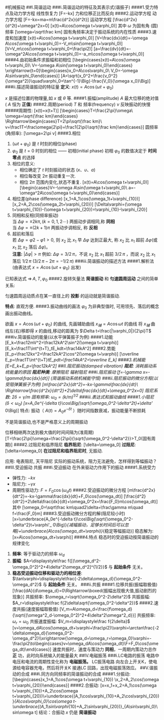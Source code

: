 #机械振动
##I.简谐运动
###i.简谐运动的特征及其表示式(谐振子)
####1.受力特点及动力学方程
线性恢复力
\[F=-kx\]
力和位移正比而反向
####2.运动学方程
动力学方程
\[F=-kx=ma=m\frac{d^2x}{d^2t}\]
运动学方程
\[\frac{d^2x}{d^2t}+\omega^2x=0\]
\[x(t)=A\cos(\omega t+\varphi_0)\]
其中 $\omega$ 为固有角 (圆) 频率
\[\omega=\sqrt\frac km\]
固有角频率决定于振动系统的内在性质
####3.速度和加速度
\[x(t)=A\cos(\omega t+\varphi_0)\]
\[V=\frac{dx}{dt}=-\omega A\cos(\omega t+\varphi_0)=-V_m\sin(\omega t+\varphi_0)\]
\[V=V_m\cos(\omega t+\varphi_0+\frac\pi2)\]
\[a=\frac{dv}{dt}=-\omega^2A\cos(\omega t+\varphi_0)=-a_m\cos(\omega t+\varphi_0)\]
####4.由初始条件求振幅和初相位
\[\begin{cases}x(t)=A\cos(\omega t+\varphi_0)\\
V=-\omega A\sin(\omega t+\varphi_0)\end{cases}
\xrightarrow{t=0}\begin{cases}x_0=A\cos\varphi_0\\
V_0=-\omega A\sin\varphi_0\end{cases}\]
\[A=\sqrt{x_0^2+\frac{v_0^2}{\omega^2}}\quad\varphi_0=\tan^{-1}\Big(-\frac{V_0}{\omega x_0}\Big)\]
###ii.描述简谐振动的特征量
**定义**: $x(t)=A\cos(\omega t+\varphi_0)$

$x$ 是描述位置的物理量,如 $x$ 或 $\theta$ 等.
####1.振幅(amplitude) $A$
最大位移的绝对值( $A$ 恒为 **正值**)
####2.周期(period) $T$ 和 频率(frequency) $ν$
反映振动的快慢
#####周期性:
\[x(t)=x(t+T)\]
\[\begin{cases}T=\frac{2\pi}\omega\\
\omega=\sqrt{\frac km}\end{cases}
\Rightarrow\begin{cases}T=2\pi\sqrt{\frac km}\\
v=\frac1T=\frac\omega{2\pi}=\frac1{2\pi}\sqrt{\frac km}\end{cases}\]
圆频率(角频率):
\[\omega=2\pi v\]
####3.相位
1. $(\omega t+\varphi_0)$ 是 $t$ 时刻的相位(phase)
1. $\varphi_0$ 是 $t=0$ 时刻的相位  ——  初相(initial phase) 初相 $\varphi_0$ 的数值决定于 **时间零点** 的选择
1. 相位的意义:
    - 相位确定了 $t$ 时刻振动的状态 $(x、υ、a)$
    - 相位每改变 $2\pi$ 振动重复一次.
    - 相位 $2\pi$ 范围内变化,状态不重复.
\[x(t)=A\cos(\omega t+\varphi_0)\]
\[\begin{cases}V=-\omega A\sin(\omega t+\varphi_0)\\
a=-\omega^2A\cos(\omega t+\varphi_0)\end{cases}\]
4. 相位差(phase difference)
\[x_1=A_1\cos(\omega_1t+\varphi_{10})\]
\[x_2=A_2\cos(\omega_2t+\varphi_{20})\]
\[\Delta\varphi=(\omega t+\varphi_{10})-(\omega t+\varphi_{20})=\varphi_{10}-\varphi_{20}\]
5. 同相和反相(同频率振动)<br>
当 $\Delta\varphi=\pm2k\pi,(k=0,1,2\cdots)$ 两振动步调相同,称 **同相**<br>
当 $\Delta\varphi=\pm(2k+1)\pi$ 两振动步调相反, 称 **反相**
6. 超前和落后<br>
若 $\Delta\varphi=\varphi2-\varphi1>0$, 则 $x_2$ 比 $x_1$ 早 $\Delta\varphi$ 达到正最大, 称 $x_2$ 比 $x_1$ 超前 $\Delta\varphi$(或 $x_1$ 比 $x_2$ 落后 $\Delta\varphi$)。<br>
**注意:** $|\Delta\varphi|>\pi$  例如: $\Delta\varphi=3/2\,\pi$，不说 $x_2$ 比 $x_1$ 超前 $3/2\,\pi$ ，而说 $x_2$ 比 $x_1$ 落后 $1/2\,\pi$ $(3/2\,\pi-2\pi=-1/2\,\pi)$
###iii.简谐振动的描述方法
####1.解析法
(由表达式 $x=A\cos(\omega t+\varphi_0)$ 出发)

已知表达式 $\Rightarrow\,A,T,\varphi_0$
####2.旋转矢量法
**简谐振动** 和 **匀速圆周运动** 之间的简单关系:

匀速圆周运动质点在某一直径上的 **投影** 的运动就是简谐振动.

**特点**: 直观方便.
####3.振动曲线的画法
$\varphi_0$ 为非典型值时, 可用领先、落后的概念画出振动曲线。

欲画 $x=A\cos(\omega t+\varphi_0)$ 的曲线,
先画辅助曲线 $x_辅=A\cos\omega t$ 的曲线
将 $x_辅$ 曲线左(右)移即得 $x$ 的曲线,移动的距离为 $\Delta t=\frac{|\varphi_0|}{2\pi}T$
###iv.简谐振动的能量(以水平弹簧振子为例)
####1.动能
\[E_k=\frac12mV^2=\frac12kA^2\sin^2(\omega t+\varphi)\]
\[E_k=\frac1T\int^{t+T}_tE_kdt=\frac14kA^2\]
####2.势能
\[E_p=\frac12kx^2=\frac12kA^2\cos^2(\omega t+\varphi)\]
\[\overline E_p=\frac1T\int^{t+T}_tE_pdt=\frac14kA^2=\overline E_k\]
####3.机械能
\[E=E_k+E_p=\frac12kA^2\]
##II.阻尼振动(damped vibration)
**阻尼**: 消耗振动系统能量的原因
**阻尼种类**: 摩擦阻尼 辐射阻尼
###i.阻尼振动
\[f=-\gamma x=-\gamma\frac{dx}{dt}\]
(简谐振动系统机械能守恒)
###ii.阻尼振动的微分方程(以受阻弹簧振子为例)
\[m\frac{d^2x}{dt^2}=-kx-\gamma\frac{dx}{dt}\\
\Rightarrow\frac{d^2x}{dt^2}+2\delta\frac{dx}{dt}+\omega_0^2x=0\]
阻尼系数: $2\delta=\gamma/m$ 固有频率: $\omega_0=(k/m)^{1/2}$
###iii.表达式和振动曲线
####1.小阻尼 ($\delta<\omega_0$)
\[x=A_0e^{-\delta t}\cos\Big(\sqrt{\omega_0^2-\delta^2t}+\delta'_ 0\Big)\]
特点:
振动（ $A(t)=A_0e^{-\delta t}$ ）随时间指数衰减，振动能量不断损耗

不是简谐振动,也不是严格意义上的周期振动

位移相继两次达到极大值的时间间隔为(准周期)
\[T=\frac{2\pi}\omega=\frac{2\pi}{\sqrt{\omega_0^2-\delta^2}}>T_0(固有周期)\]
####2.过阻尼和临界阻尼
**临界阻尼**:
\[\delta=\omega_0\]
**过阻尼**:
\[\delta>\omega_0\]
**在过阻尼和临界阻尼时**, 无振动.

应用: 电表阻尼, 天平阻尼
实际的振动系统，阻力无法避免，怎样得到等幅振动？
##III.受迫振动 共振
###i.受迫振动
在外来驱动力作用下的振动
####1.系统受力
- 弹性力: $-kx$
- 阻尼力: $-\gamma x$
- 周期性驱动力: $F=F_0\cos(\omega_dt)$
####2.受迫振动的微分方程
\[m\frac{d^2x}{dt^2}=-kx-\gamma\frac{dx}{dt}+F_0\cos(\omega_dt)\]
\[\frac{d^2}{dt^2}+2\delta\frac{dx}{dt}+\omega_0^2x=\frac{F_0}m\cos(\omega_dt)\]
其中
\[\omega_0=\sqrt\frac km\quad2\delta=\frac\gamma m\quad f=\frac{F_0}m\]
####3.受迫振动微分方程的解(阻尼较小时)
\[x=\underbrace{A_0e^{-\delta t}\cos\Big(\sqrt{\omega_0^2-\delta^2}t+\varphi'_ 0\Big)}_{减幅振动，足够长时间后可以忽略}+\underbrace{A\cos(\omega_dt+\varphi)}_{稳定等幅振动}\]
稳态解为:
\[x=A\cos(\omega_dt+\varphi)\]
####4.特点
稳态时的受迫振动按简谐振动的规律变化
1. **频率**: 等于驱动力的频率 $\omega_d$
1. **振幅**: $A=\displaystyle\frac f{[(\omega_d^2-\omega_0^2)^2+4\delta^2\omega_d^2]^{1/2}}$
与 **起始条件** 无关。
1. **稳态受迫振动位移和驱动力的相位差**: $\tan\varphi=\displaystyle\frac{-2\delta\omega_d}{\omega_0^2-\omega_d^2}$ 与 **起始条件** 无关。
###ii.共振
####1.位移共振(振幅取极值)
\[\frac{dA}{d\omega_d}=0\Rightarrow\boxed{振幅出现极大值,振动剧烈的现象}\]
共振频率: $\omega_r=\sqrt{\omega_0^2-2\delta^2}$ 共振振幅: $A_r=\displaystyle\frac f{2\delta\sqrt{\omega_0^2-\delta^2}}$
####2.速度共振(速度振幅取极值)
\[V_m=A\omega_d=\frac{f\omega_d}{\sqrt{(\omega^2_d-\omega_0^2)^2+4\delta^2\omega^2_d}}\]
共振频率: $\omega_r=\omega_0$ 共振速度振幅: $V_m=\displaystyle\frac f{2\delta}$
\[v=\omega_dA\cos(\omega_dt+\varphi+\frac\pi2)\\\varphi=\arctan\frac{-2\delta\omega_d}{\omega_0^2-\omega_d^2}\\\xrightarrow{\omega_d=\omega_r=\omega_0}\varphi=-\frac\pi2\to\begin{cases}v=\omega_dA\cos(\omega_dt)\\F=F_0\cos(\omega_dt)\end{cases}\]
速度共振时，速度与策动力 **同相**，一周期内策动力总作 **正** 功，此时向系统输入的能量最大
##IV.电磁振荡
###i.LC电路的振荡
电路中电压和电流的周期性变化称为 **电磁振荡。**
LC振荡电路
        向左合上开关K，使电源给电容器充电，然后将开关K 接通LC 回路，出现电磁振荡效应。
##V.谐振动的合成
###i.同方向同频率的简谐振动的合成
####1.分振动:
\[\begin{cases}x_1=A_1\cos(\omega t+\varphi_{10})
\\x_2=A_2\cos(\omega t+\varphi_{20})\end{cases}\]
####2.合振动:
\[x=x_1+x_2=A_1\cos(\omega t+\varphi_{10})+A_2\cos(\omega t+\varphi_{20})\\=\underbrace{(A_1\cos\varphi_{10}+A_2\cos\varphi_{20})}_{A\cos\varphi_0}\cos\omega t-\underbrace{(A_1\sin\varphi_{10}+A_2\sin\varphi_{20})}_{A\sin\varphi_0}\sin\omega t\]
结论：合振动 $x$ 仍是 **简谐振动**
